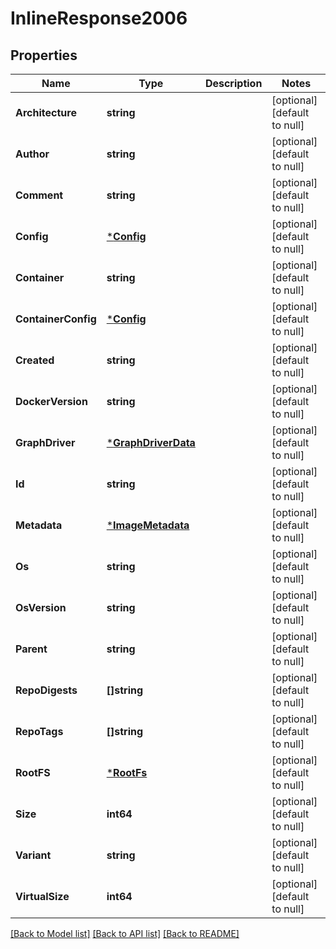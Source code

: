 # InlineResponse2006

## Properties
Name | Type | Description | Notes
------------ | ------------- | ------------- | -------------
**Architecture** | **string** |  | [optional] [default to null]
**Author** | **string** |  | [optional] [default to null]
**Comment** | **string** |  | [optional] [default to null]
**Config** | [***Config**](Config.md) |  | [optional] [default to null]
**Container** | **string** |  | [optional] [default to null]
**ContainerConfig** | [***Config**](Config.md) |  | [optional] [default to null]
**Created** | **string** |  | [optional] [default to null]
**DockerVersion** | **string** |  | [optional] [default to null]
**GraphDriver** | [***GraphDriverData**](GraphDriverData.md) |  | [optional] [default to null]
**Id** | **string** |  | [optional] [default to null]
**Metadata** | [***ImageMetadata**](ImageMetadata.md) |  | [optional] [default to null]
**Os** | **string** |  | [optional] [default to null]
**OsVersion** | **string** |  | [optional] [default to null]
**Parent** | **string** |  | [optional] [default to null]
**RepoDigests** | **[]string** |  | [optional] [default to null]
**RepoTags** | **[]string** |  | [optional] [default to null]
**RootFS** | [***RootFs**](RootFS.md) |  | [optional] [default to null]
**Size** | **int64** |  | [optional] [default to null]
**Variant** | **string** |  | [optional] [default to null]
**VirtualSize** | **int64** |  | [optional] [default to null]

[[Back to Model list]](../README.md#documentation-for-models) [[Back to API list]](../README.md#documentation-for-api-endpoints) [[Back to README]](../README.md)

